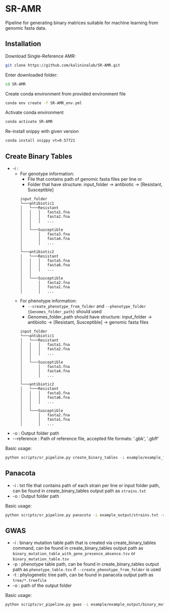 # SR-AMR

Pipeline for generating binary matrices suitable for machine learning from genomic fasta data.

## Installation

Download Single-Reference AMR:
```bash
git clone https://github.com/kalininalab/SR-AMR.git
```
Enter downloaded folder:
```bash
cd SR-AMR
```
Create conda environment from provided environment file
```bash
conda env create -f SR-AMR_env.yml
```
Activate conda environment
```bash
conda activate SR-AMR
```
Re-install snippy with given version
```bash
conda install snippy vt=0.57721
```

## Create Binary Tables
- -i :
    - For genotype information:
        - File that contains path of genomic fasta files per line
        or
        - Folder that have structure: input_folder -> antibiotic -> [Resistant, Susceptible]
        ```
        input_folder
        └───antibiotic1
        │   └───Resistant
        │   │   │   fasta1.fna
        │   │   │   fasta2.fna
        │   │   │   ...
        │   │
        │   └───Susceptible
        │       │   fasta3.fna
        │       │   fasta4.fna
        │       │   ...
        │   
        └───antibiotic2
        │   └───Resistant
        │   │   │   fasta5.fna
        │   │   │   fasta6.fna
        │   │   │   ...
        │   │
        │   └───Susceptible
        │       │   fasta2.fna
        │       │   fasta1.fna
        │       │   ...
        ```
    - For phenotype information:
        - `--create_phenotype_from_folder` and `--phenotype_folder {Genomes_folder_path}` should used
        - Genomes_folder_path should have structure: input_folder -> antibiotic -> [Resistant, Susceptible] -> genomic fasta files
        ```
        input_folder
        └───antibiotic1
        │   └───Resistant
        │   │   │   fasta1.fna
        │   │   │   fasta2.fna
        │   │   │   ...
        │   │
        │   └───Susceptible
        │       │   fasta3.fna
        │       │   fasta4.fna
        │       │   ...
        │   
        └───antibiotic2
        │   └───Resistant
        │   │   │   fasta5.fna
        │   │   │   fasta6.fna
        │   │   │   ...
        │   │
        │   └───Susceptible
        │       │   fasta2.fna
        │       │   fasta1.fna
        │       │   ...  
        ```
- -o : Output folder path
- --reference : Path of reference file, accepted file formats: '.gbk', '.gbff'

Basic usage:
```bash
python scripts/sr_pipeline.py create_binary_tables -i example/example_files/ -o example_output/ --reference example/reference.gbff
```

## Panacota
- -i : txt file that contains path of each strain per line or input folder path, can be found in create_binary_tables output path as `strains.txt`
- -o : Output folder path

Basic usage:
```bash
python scripts/sr_pipeline.py panacota -i example_output/strains.txt -o example_output/
```

## GWAS
- -i : binary mutation table path that is created via create_binary_tables command, can be found in create_binary_tables output path as `binary_mutation_table_with_gene_presence_absence.tsv` or `binary_mutation_table.tsv`
- -p : phenotype table path,  can be found in create_binary_tables output path as `phenotype_table.tsv` if `--create_phenotype_from_folder` is used
- -t : phylogenetic tree path, can be found in panacota output path as `tree/*.treefile`
- -o : path of the output folder

Basic usage:
```bash
python scripts/sr_pipeline.py gwas -i example/example_output/binary_mutation_table_with_gene_presence_absence.tsv -p example/example_output/phenotype_table.tsv -t example/example_output/panacota/tree/WIBI.nucl.grp.aln.iqtree_tree.treefile -o example_output/
```